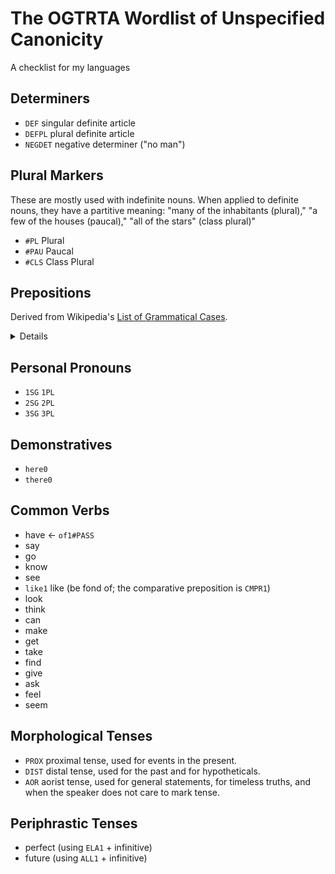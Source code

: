 # The OGTRTA Wordlist of Unspecified Canonicity

A checklist for my languages

## Determiners

- `DEF` singular definite article
- `DEFPL` plural definite article
- `NEGDET` negative determiner ("no man")

## Plural Markers

These are mostly used with indefinite nouns. When applied to definite nouns, they have a partitive meaning: "many of the inhabitants (plural)," "a few of the houses (paucal)," "all of the stars" (class plural)"

- `#PL` Plural
- `#PAU` Paucal
- `#CLS` Class Plural

## Prepositions

Derived from Wikipedia's [List of Grammatical Cases](https://en.wikipedia.org/wiki/List_of_grammatical_cases).

<details>

A language should have some way of expressing all of these ideas. Each preposition could probably have its own chapter in a grammar textbook.

- `at1` or `LOC1` "at" (the basic locative preposition) - "on/upon" can be merged with this.
- `of1` or `GEN1` "of" (genitive)
- `to1` or `ALL1` "to" (the basic allative preposition)
- `from1` or `ABL1` "from" (the basic ablative preposition)
- `in1` or `INESS1` "in" (the basic inessive preposition)
- `COM1` "with" (comitative)
- `INS1` "with" (instrumental)
- `AGT1` "by" (agentive) - can be merged with "with"
- `LIM1` "by" (limitative of time, e.g. "by 5:00")
- `DAT1` "for" (dative) - can be merged with "to"
- `during1` "during"
- `DISTR1` "per" / "for each"
- `CMPR1` "like" / "as"
- `PRIV1` "without"

### Intransitive Prepositions

- `up0`
- `down0`

### Less Common Prepositions

- `between1` "between"
- `touch1` "touching"
- "about" / "concerning" - can be merged with "touching"
- `beside1` "next to" / "beside"
- `before1` "in front of" / "before"
- `behind1` "after" / "behind"
- `under1` "under"
- `over1` "over"
- `near1` "near"
- `ELA1` "out of" (elative)
- `PERL1` "through" / "via"
- "according to"
- "because of"
- "for want of"
- "instead of"
- "for the benefit of"
- "against" / "for the detriment of"

### Notes

Prepositions "to" and "from", and variants like "onto" and "from out of" can be replaced by inchoative and cessastive inflections of other prepositions. E.g. "to" can be `at1#INCH`. "for" (dative) can be `of1#INCH`.

</details>

## Personal Pronouns

- `1SG` `1PL`
- `2SG` `2PL`
- `3SG` `3PL`

## Demonstratives

- `here0`
- `there0`

## Common Verbs

- have &larr; `of1#PASS`
- say
- go
- know
- see
- `like1` like (be fond of; the comparative preposition is `CMPR1`)
- look
- think
- can
- make
- get
- take
- find
- give
- ask
- feel
- seem

## Morphological Tenses

- `PROX` proximal tense, used for events in the present.
- `DIST` distal tense, used for the past and for hypotheticals.
- `AOR` aorist tense, used for general statements, for timeless truths, and when the speaker does not care to mark tense.

## Periphrastic Tenses

- perfect (using `ELA1` + infinitive)
- future (using `ALL1` + infinitive)

